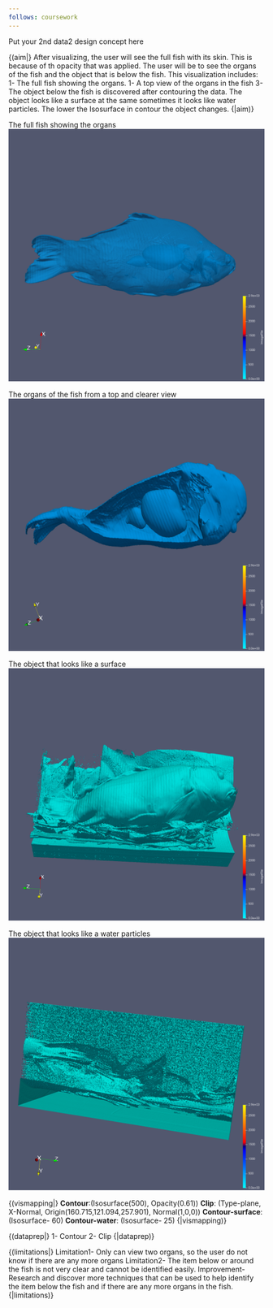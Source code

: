 ```yaml
---
follows: coursework
---
```


Put your 2nd data2 design concept here

{(aim|}
After visualizing, the user will see the full fish with its skin. This is because of th opacity that was applied. The user will be to see the organs of the fish and the object that is below the fish. This visualization includes: 
1- The full fish showing the organs.
1- A top view of the organs in the fish
3- The object below the fish is discovered after contouring the data. The object looks like a surface at the same sometimes it looks like water particles. The lower the Isosurface in contour the object changes. 
{|aim)}

The full fish showing the organs
![](paraview-images/fish-organ-opacity.png)

The organs of the fish from a top and clearer view 
![](paraview-images/fish-organ.png)

The object that looks like a surface 
![](paraview-images/fish-surface.png)

The object that looks like a water particles
![](paraview-images/fish-water.png)


{(vismapping|}
**Contour**:(Isosurface(500), Opacity(0.61))
**Clip**: (Type-plane, X-Normal, Origin(160.715,121.094,257.901), Normal(1,0,0))
**Contour-surface**: (Isosurface- 60)
**Contour-water**: (Isosurface- 25)
{|vismapping)}

{(dataprep|}
1- Contour
2- Clip
{|dataprep)}

{(limitations|}
Limitation1- Only can view two organs, so the user do not know if there are any more organs
Limitation2- The item below or around the fish is not very clear and cannot be identified easily.
Improvement- Research and discover more techniques that can be used to help identify the item below the fish and if there are any more organs in the fish.
{|limitations)}